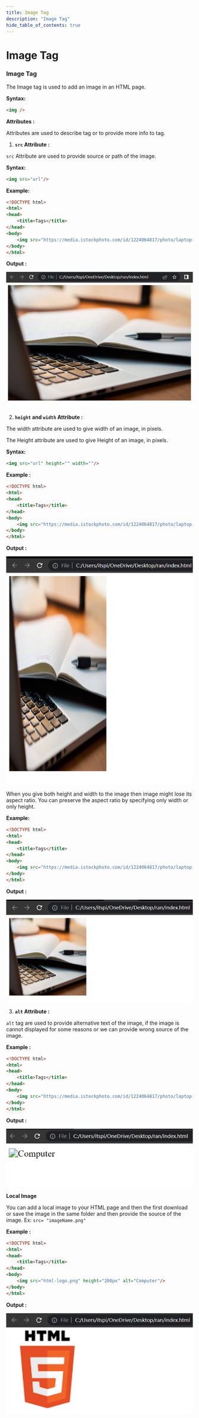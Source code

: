 ```yaml
---
title: Image Tag
description: "Image Tag"
hide_table_of_contents: true
---
```


# Image Tag

### Image Tag

The Image tag is used to add an image in an HTML page.

**Syntax:**

```html
<img />
```

**Attributes :**

Attributes are used to describe tag or to provide more info to tag.

1. **```src``` Attribute :**

```src``` Attribute are used to provide source or path of the image.


**Syntax:**

```html
<img src="url"/>
```

**Example:**

```html
<!DOCTYPE html>
<html>
<head>
    <title>Tags</title>
</head>
<body>
    <img src="https://media.istockphoto.com/id/1224064817/photo/laptop-computer-on-a-modern-wooden-business-desk-with-a-notepad-and-pen-in-unfocused.jpg?s=612x612&w=0&k=20&c=V9D-NQkP4t9uY9sGwn1qOVD4-_v63CBpw8YJuoNzQzM="/>
</body>
</html>
```

**Output :**

![output](output-1.png)

2. **```height``` and ```width``` Attribute :**

The width attribute are used to give width of an image, in pixels.

The Height attribute are used to give Height of an image, in pixels.

**Syntax:**

```html
<img src="url" height="" width=""/>
```

**Example :**

```html
<!DOCTYPE html>
<html>
<head>
    <title>Tags</title>
</head>
<body>
    <img src="https://media.istockphoto.com/id/1224064817/photo/laptop-computer-on-a-modern-wooden-business-desk-with-a-notepad-and-pen-in-unfocused.jpg?s=612x612&w=0&k=20&c=V9D-NQkP4t9uY9sGwn1qOVD4-_v63CBpw8YJuoNzQzM=" height="500px" width="250px" />
</body>
</html>
```
**Output :**

![output](output-5.png)


When you give both height and width to the image then image might lose its aspect ratio. You can preserve the aspect ratio by specifying only width or only height.

**Example:**

```html
<!DOCTYPE html>
<html>
<head>
    <title>Tags</title>
</head>
<body>
    <img src="https://media.istockphoto.com/id/1224064817/photo/laptop-computer-on-a-modern-wooden-business-desk-with-a-notepad-and-pen-in-unfocused.jpg?s=612x612&w=0&k=20&c=V9D-NQkP4t9uY9sGwn1qOVD4-_v63CBpw8YJuoNzQzM=" height="200px" />
</body>
</html>
```
**Output :**

![output](output-2.png)



3. **```alt``` Attribute :**

```alt``` tag are used to provide alternative text of the image, if the image is cannot displayed for some reasons or we can provide wrong source of the image. 

**Example :**

```html
<!DOCTYPE html>
<html>
<head>
    <title>Tags</title>
</head>
<body>
    <img src="https://media.istockphoto.com/id/1224064817/photo/laptop-computer-on-a-modern-wooden-business-desk-with-a-notepad-and-pen-in-unfocused.jpg?s=612x612&w=0&k=20&c=V9D-NQkP4t9uY9sGwn1qOVD4-_v63CBw8YJuoNzQzM=" height="200px" alt="Computer"/>
</body>
</html>
```
**Output :**

![output](output-3.png)

**Local Image**

You can add a local image to your HTML page and then the first download or save the image in the same folder and then provide the source of the image. Ex: ```src= "imageName.png"```

**Example :**

```html
<!DOCTYPE html>
<html>
<head>
    <title>Tags</title>
</head>
<body>
    <img src="html-logo.png" height="200px" alt="Computer"/>
</body>
</html>
```

**Output :**

![output](output-4.png)